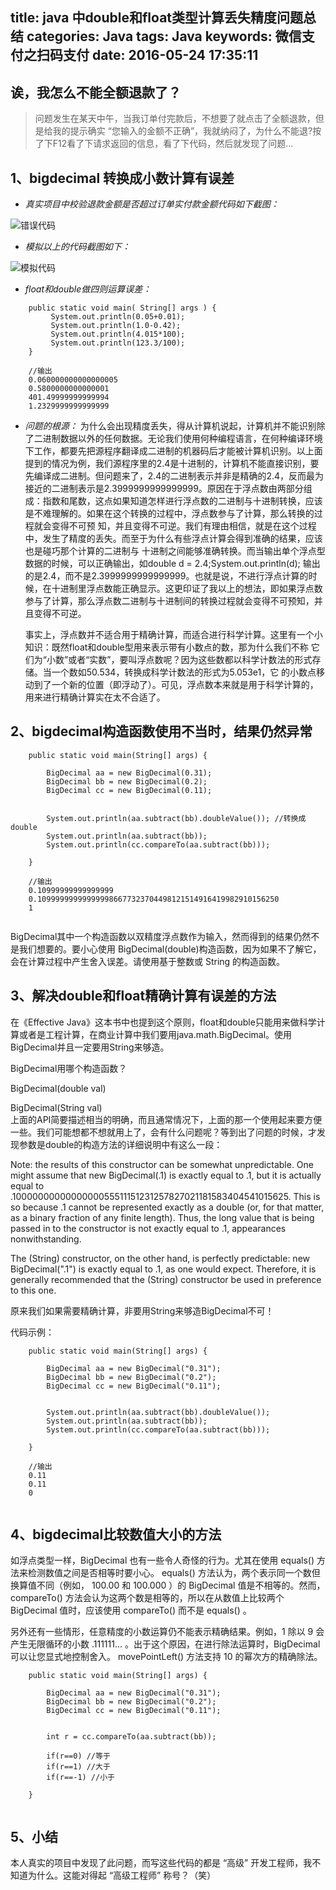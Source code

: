title: java 中double和float类型计算丢失精度问题总结
categories: Java 
tags: Java
keywords: 微信支付之扫码支付
date: 2016-05-24 17:35:11
---

## 诶，我怎么不能全额退款了？
> 问题发生在某天中午，当我订单付完款后，不想要了就点击了全额退款，但是给我的提示确实 “您输入的金额不正确”，我就纳闷了，为什么不能退?按了下F12看了下请求返回的信息，看了下代码，然后就发现了问题...



## 1、bigdecimal 转换成小数计算有误差
- *真实项目中校验退款金额是否超过订单实付款金额代码如下截图：*

![错误代码](http://o6skwsce0.bkt.clouddn.com/aaa.png)

- *模拟以上的代码截图如下：*

![模拟代码](http://o6skwsce0.bkt.clouddn.com/bbb.png)

- *float和double做四则运算误差：*
```
    public static void main( String[] args ) {
    	 System.out.println(0.05+0.01);
         System.out.println(1.0-0.42);
         System.out.println(4.015*100);
         System.out.println(123.3/100);
    }
    
    //输出
    0.060000000000000005
    0.5800000000000001
    401.49999999999994
    1.2329999999999999

```

<!--more-->

- *问题的根源：*
为什么会出现精度丢失，得从计算机说起，计算机并不能识别除了二进制数据以外的任何数据。无论我们使用何种编程语言，在何种编译环境下工作，都要先把源程序翻译成二进制的机器码后才能被计算机识别。以上面提到的情况为例，我们源程序里的2.4是十进制的，计算机不能直接识别，要先编译成二进制。但问题来了，2.4的二进制表示并非是精确的2.4，反而最为接近的二进制表示是2.3999999999999999。原因在于浮点数由两部分组成：指数和尾数，这点如果知道怎样进行浮点数的二进制与十进制转换，应该是不难理解的。如果在这个转换的过程中，浮点数参与了计算，那么转换的过程就会变得不可预 知，并且变得不可逆。我们有理由相信，就是在这个过程中，发生了精度的丢失。而至于为什么有些浮点计算会得到准确的结果，应该也是碰巧那个计算的二进制与 十进制之间能够准确转换。而当输出单个浮点型数据的时候，可以正确输出，如double d = 2.4;System.out.println(d);
输出的是2.4，而不是2.3999999999999999。也就是说，不进行浮点计算的时候，在十进制里浮点数能正确显示。这更印证了我以上的想法，即如果浮点数参与了计算，那么浮点数二进制与十进制间的转换过程就会变得不可预知，并且变得不可逆。

  事实上，浮点数并不适合用于精确计算，而适合进行科学计算。这里有一个小知识：既然float和double型用来表示带有小数点的数，那为什么我们不称 它们为“小数”或者“实数”，要叫浮点数呢？因为这些数都以科学计数法的形式存储。当一个数如50.534，转换成科学计数法的形式为5.053e1，它 的小数点移动到了一个新的位置（即浮动了）。可见，浮点数本来就是用于科学计算的，用来进行精确计算实在太不合适了。

## 2、bigdecimal构造函数使用不当时，结果仍然异常
```
	public static void main(String[] args) {
		
		BigDecimal aa = new BigDecimal(0.31);
		BigDecimal bb = new BigDecimal(0.2);
		BigDecimal cc = new BigDecimal(0.11);
		
		
		System.out.println(aa.subtract(bb).doubleValue()); //转换成double
		System.out.println(aa.subtract(bb));
		System.out.println(cc.compareTo(aa.subtract(bb))); 
		
	}
	
	//输出
	0.10999999999999999
    0.109999999999999986677323704498121514916419982910156250
    1 
	
```
BigDecimal其中一个构造函数以双精度浮点数作为输入，然而得到的结果仍然不是我们想要的。要小心使用 BigDecimal(double)构造函数，因为如果不了解它，会在计算过程中产生舍入误差。请使用基于整数或 String 的构造函数。

## 3、解决double和float精确计算有误差的方法
在《Effective Java》这本书中也提到这个原则，float和double只能用来做科学计算或者是工程计算，在商业计算中我们要用java.math.BigDecimal。使用BigDecimal并且一定要用String来够造。

BigDecimal用哪个构造函数？

BigDecimal(double val) 

BigDecimal(String val)  
上面的API简要描述相当的明确，而且通常情况下，上面的那一个使用起来要方便一些。我们可能想都不想就用上了，会有什么问题呢？等到出了问题的时候，才发现参数是double的构造方法的详细说明中有这么一段：

Note: the results of this constructor can be somewhat unpredictable. One might assume that new BigDecimal(.1) is exactly equal to .1, but it is actually equal to .1000000000000000055511151231257827021181583404541015625. This is so because .1 cannot be represented exactly as a double (or, for that matter, as a binary fraction of any finite length). Thus, the long value that is being passed in to the constructor is not exactly equal to .1, appearances nonwithstanding. 

The (String) constructor, on the other hand, is perfectly predictable: new BigDecimal(".1") is exactly equal to .1, as one would expect. Therefore, it is generally recommended that the (String) constructor be used in preference to this one.

原来我们如果需要精确计算，非要用String来够造BigDecimal不可！

代码示例：
```
    public static void main(String[] args) {
		
		BigDecimal aa = new BigDecimal("0.31");
		BigDecimal bb = new BigDecimal("0.2");
		BigDecimal cc = new BigDecimal("0.11");
		
		
		System.out.println(aa.subtract(bb).doubleValue()); 
		System.out.println(aa.subtract(bb));
		System.out.println(cc.compareTo(aa.subtract(bb))); 
		
	}
	
	//输出
	0.11
    0.11
    0
	
```

## 4、bigdecimal比较数值大小的方法
如浮点类型一样，BigDecimal 也有一些令人奇怪的行为。尤其在使用 equals() 方法来检测数值之间是否相等时要小心。 equals() 方法认为，两个表示同一个数但换算值不同（例如， 100.00 和 100.000 ）的 BigDecimal 值是不相等的。然而， compareTo() 方法会认为这两个数是相等的，所以在从数值上比较两个 BigDecimal 值时，应该使用 compareTo() 而不是 equals() 。

另外还有一些情形，任意精度的小数运算仍不能表示精确结果。例如，1 除以 9 会产生无限循环的小数 .111111... 。出于这个原因，在进行除法运算时，BigDecimal 可以让您显式地控制舍入。 movePointLeft() 方法支持 10 的幂次方的精确除法。

```
    public static void main(String[] args) {
		
		BigDecimal aa = new BigDecimal("0.31");
		BigDecimal bb = new BigDecimal("0.2");
		BigDecimal cc = new BigDecimal("0.11");
		
		
		int r = cc.compareTo(aa.subtract(bb));
		
		if(r==0) //等于
        if(r==1) //大于
        if(r==-1) //小于
		
	}
	
```

## 5、小结
本人真实的项目中发现了此问题，而写这些代码的都是 “高级” 开发工程师，我不知道为什么。这能对得起 “高级工程师” 称号？（笑） 